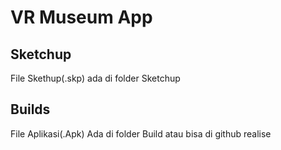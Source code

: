 # VR Museum App

## Sketchup 
File Skethup(.skp) ada di folder Sketchup

## Builds
File Aplikasi(.Apk) Ada di folder Build atau bisa di github realise


